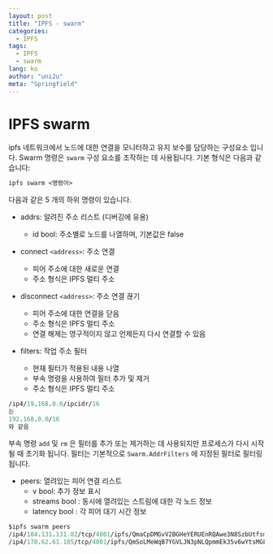 ```yaml
---
layout: post
title: "IPFS - swarm"
categories:
  - IPFS
tags:
  - IPFS
  - swarm
lang: ko
author: "uni2u"
meta: "Springfield"
---
```


# IPFS swarm

ipfs 네트워크에서 노드에 대한 연결을 모니터하고 유지 보수를 담당하는 구성요소 입니다.
Swarm 명령은 `swarm` 구성 요소를 조작하는 데 사용됩니다.
기본 형식은 다음과 같습니다:

```protobuf
ipfs swarm <명령어>
```

다음과 같은 5 개의 하위 명령이 있습니다.

- addrs: 알려진 주소 리스트 (디버깅에 유용)
  - id bool: 주소별로 노드를 나열하며, 기본값은 false

- connect `<address>`: 주소 연결
  - 피어 주소에 대한 새로운 연결
  - 주소 형식은 IPFS 멀티 주소

- disconnect `<address>`: 주소 연결 끊기
  - 피어 주소에 대한 연결을 닫음
  - 주소 형식은 IPFS 멀티 주소
  - 연결 해제는 영구적이지 않고 언제든지 다시 연결할 수 있음

- filters: 작업 주소 필터
  - 현재 필터가 적용된 내용 나열
  - 부속 명령을 사용하여 필터 추가 및 제거
  - 주소 형식은 IPFS 멀티 주소

```protobuf
/ip4/19.168.0.0/ipcidr/16
는
192.168.0.0/16
와 같음
```

부속 명령 `add` 및 `rm` 은 필터를 추가 또는 제거하는 데 사용되지만 프로세스가 다시 시작될 때 초기화 됩니다. 필터는 기본적으로 `Swarm.AddrFilters` 에 지정된 필터로 필터링 됩니다.

- peers: 열려있는 피어 연결 리스트
  - v bool: 추가 정보 표시
  - streams bool : 동시에 열려있는 스트림에 대한 각 노드 정보
  - latency bool : 각 피어 대기 시간 정보

```protobuf
$ipfs swarm peers
/ip4/104.131.131.82/tcp/4001/ipfs/QmaCpDMGvV2BGHeYERUEnRQAwe3N8SzbUtfsmvsqQLuvuJ
/ip4/178.62.61.185/tcp/4001/ipfs/QmSoLMeWqB7YGVLJN3pNLQpmmEk35v6wYtsMGLzSr5QBU3
```
